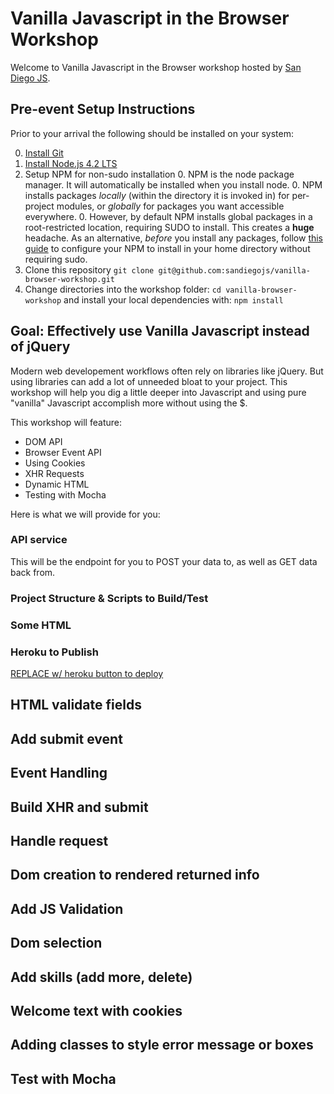 # Vanilla Javascript in the Browser Workshop 
 
Welcome to Vanilla Javascript in the Browser workshop hosted by [San Diego JS][san diego js].

## Pre-event Setup Instructions

Prior to your arrival the following should be installed on your system:

0. [Install Git][git-scm]
0. [Install Node.js 4.2 LTS][node-install]
0. Setup NPM for non-sudo installation
    0. NPM is the node package manager.  It will automatically be installed when you install node.
    0. NPM installs packages *locally* (within the directory it is invoked in) for per-project modules, or *globally* for packages you want accessible everywhere.
    0. However, by default NPM installs global packages in a root-restricted location, requiring SUDO to install.  This creates a **huge** headache.  As an alternative, _before_ you install any packages, follow [this guide][npm-g-without-sudo] to configure your NPM to install in your home directory without requiring sudo.
0. Clone this repository `git clone git@github.com:sandiegojs/vanilla-browser-workshop.git`
0. Change directories into the workshop folder: `cd vanilla-browser-workshop` and install your local dependencies with: `npm install`

## Goal: Effectively use Vanilla Javascript instead of jQuery

Modern web developement workflows often rely on libraries like jQuery.  But using libraries can add a lot of unneeded bloat to your project.  This workshop will help you dig a little deeper into Javascript and using pure "vanilla" Javascript accomplish more without using the $.  

This workshop will feature: 

* DOM API
* Browser Event API
* Using Cookies
* XHR Requests
* Dynamic HTML
* Testing with Mocha


Here is what we will provide for you:

### API service

This will be the endpoint for you to POST your data to, as well as GET data back from.



### Project Structure & Scripts to Build/Test



### Some HTML



### Heroku to Publish

[REPLACE w/ heroku button to deploy]()


## HTML validate fields

## Add submit event

## Event Handling

## Build XHR and submit

## Handle request

## Dom creation to rendered returned info

## Add JS Validation

## Dom selection

## Add skills (add more, delete)

## Welcome text with cookies

## Adding classes to style error message or boxes

## Test with Mocha

[git-scm]: http://git-scm.com/downloads
[npm-g-without-sudo]: https://github.com/sindresorhus/guides/blob/master/npm-global-without-sudo.md
[node-install]: https://nodejs.org/download/
[san diego js]: http://sandiegojs.org/
